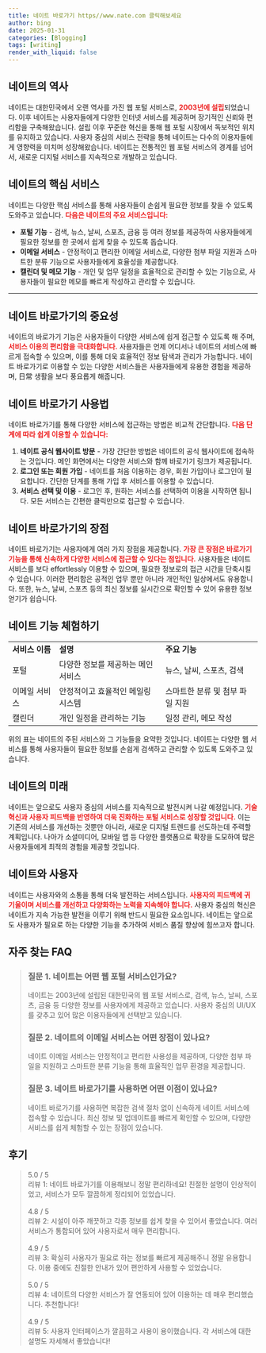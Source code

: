 ```yaml
---
title: 네이트 바로가기 https//www.nate.com 클릭해보세요
author: bing
date: 2025-01-31
categories: [Blogging]
tags: [writing]
render_with_liquid: false
---
```



<h2 id='네이트의 역사'>네이트의 역사</h2>

<p>네이트는 대한민국에서 오랜 역사를 가진 웹 포털 서비스로, <b><span style="color: #ee2323;">2003년에 설립</span></b>되었습니다. 이후 네이트는 사용자들에게 다양한 인터넷 서비스를 제공하며 장기적인 신뢰와 편리함을 구축해왔습니다. 설립 이후 꾸준한 혁신을 통해 웹 포털 시장에서 독보적인 위치를 유지하고 있습니다. 사용자 중심의 서비스 전략을 통해 네이트는 다수의 이용자들에게 영향력을 미치며 성장해왔습니다. 네이트는 전통적인 웹 포털 서비스의 경계를 넘어서, 새로운 디지털 서비스를 지속적으로 개발하고 있습니다.</p>

<h2 id='네이트의 핵심 서비스'>네이트의 핵심 서비스</h2>

<p>네이트는 다양한 핵심 서비스를 통해 사용자들이 손쉽게 필요한 정보를 찾을 수 있도록 도와주고 있습니다. <b><span style="color: #ee2323;">다음은 네이트의 주요 서비스입니다:</span></b></p>

<ul>
    <li><b>포털 기능</b> - 검색, 뉴스, 날씨, 스포츠, 금융 등 여러 정보를 제공하여 사용자들에게 필요한 정보를 한 곳에서 쉽게 찾을 수 있도록 돕습니다.</li>
    <li><b>이메일 서비스</b> - 안정적이고 편리한 이메일 서비스로, 다양한 첨부 파일 지원과 스마트한 분류 기능으로 사용자들에게 효율성을 제공합니다.</li>
    <li><b>캘린더 및 메모 기능</b> - 개인 및 업무 일정을 효율적으로 관리할 수 있는 기능으로, 사용자들이 필요한 메모를 빠르게 작성하고 관리할 수 있습니다.</li>
</ul>

<hr />

<h2 id='네이트 바로가기의 중요성'>네이트 바로가기의 중요성</h2>

<p>네이트의 바로가기 기능은 사용자들이 다양한 서비스에 쉽게 접근할 수 있도록 해 주며, <b><span style="color: #ee2323;">서비스 이용의 편리함을 극대화합니다.</span></b> 사용자들은 언제 어디서나 네이트의 서비스에 빠르게 접속할 수 있으며, 이를 통해 더욱 효율적인 정보 탐색과 관리가 가능합니다. 네이트 바로가기로 이용할 수 있는 다양한 서비스들은 사용자들에게 유용한 경험을 제공하며, 日常 생활을 보다 풍요롭게 해줍니다.</p>

<h2 id='네이트 바로가기 사용법'>네이트 바로가기 사용법</h2>

<p>네이트 바로가기를 통해 다양한 서비스에 접근하는 방법은 비교적 간단합니다. <b><span style="color: #ee2323;">다음 단계에 따라 쉽게 이용할 수 있습니다:</span></b></p>

<ol>
    <li><b>네이트 공식 웹사이트 방문</b> - 가장 간단한 방법은 네이트의 공식 웹사이트에 접속하는 것입니다. 메인 화면에서는 다양한 서비스와 함께 바로가기 링크가 제공됩니다.</li>
    <li><b>로그인 또는 회원 가입</b> - 네이트를 처음 이용하는 경우, 회원 가입이나 로그인이 필요합니다. 간단한 단계를 통해 가입 후 서비스를 이용할 수 있습니다.</li>
    <li><b>서비스 선택 및 이용</b> - 로그인 후, 원하는 서비스를 선택하여 이용을 시작하면 됩니다. 모든 서비스는 간편한 클릭만으로 접근할 수 있습니다.</li>
</ol>

<h2 id='네이트 바로가기의 장점'>네이트 바로가기의 장점</h2>

<p>네이트 바로가기는 사용자에게 여러 가지 장점을 제공합니다. <b><span style="color: #ee2323;">가장 큰 장점은 바로가기 기능을 통해 신속하게 다양한 서비스에 접근할 수 있다는 점입니다.</span></b> 사용자들은 네이트 서비스를 보다 effortlessly 이용할 수 있으며, 필요한 정보로의 접근 시간을 단축시킬 수 있습니다. 이러한 편리함은 공적인 업무 뿐만 아니라 개인적인 일상에서도 유용합니다. 또한, 뉴스, 날씨, 스포츠 등의 최신 정보를 실시간으로 확인할 수 있어 유용한 정보 얻기가 쉽습니다.</p>

<h2 id='네이트 기능 체험하기'>네이트 기능 체험하기</h2>

<table>
    <tr>
        <td><b>서비스 이름</b></td>
        <td><b>설명</b></td>
        <td><b>주요 기능</b></td>
    </tr>
    <tr>
        <td>포털</td>
        <td>다양한 정보를 제공하는 메인 서비스</td>
        <td>뉴스, 날씨, 스포츠, 검색</td>
    </tr>
    <tr>
        <td>이메일 서비스</td>
        <td>안정적이고 효율적인 메일링 시스템</td>
        <td>스마트한 분류 및 첨부 파일 지원</td>
    </tr>
    <tr>
        <td>캘린더</td>
        <td>개인 일정을 관리하는 기능</td>
        <td>일정 관리, 메모 작성</td>
    </tr>
</table>

<p>위의 표는 네이트의 주된 서비스와 그 기능들을 요약한 것입니다. 네이트는 다양한 웹 서비스를 통해 사용자들이 필요한 정보를 손쉽게 검색하고 관리할 수 있도록 도와주고 있습니다. </p>

<h2 id='네이트의 미래'>네이트의 미래</h2>

<p>네이트는 앞으로도 사용자 중심의 서비스를 지속적으로 발전시켜 나갈 예정입니다. <b><span style="color: #ee2323;">기술 혁신과 사용자 피드백을 반영하여 더욱 진화하는 포털 서비스로 성장할 것입니다.</span></b> 이는 기존의 서비스를 개선하는 것뿐만 아니라, 새로운 디지털 트렌드를 선도하는데 주력할 계획입니다. 나아가 소셜미디어, 모바일 앱 등 다양한 플랫폼으로 확장을 도모하여 많은 사용자들에게 최적의 경험을 제공할 것입니다.</p>

<h2 id='네이트와 사용자'>네이트와 사용자</h2>

<p>네이트는 사용자와의 소통을 통해 더욱 발전하는 서비스입니다. <b><span style="color: #ee2323;">사용자의 피드백에 귀 기울이며 서비스를 개선하고 다양화하는 노력을 지속해야 합니다.</span></b> 사용자 중심의 혁신은 네이트가 지속 가능한 발전을 이루기 위해 반드시 필요한 요소입니다. 네이트는 앞으로도 사용자가 필요로 하는 다양한 기능을 추가하여 서비스 품질 향상에 힘쓰고자 합니다.</p>


<h2 id='자주_찾는_FAQ'>자주 찾는 FAQ</h2>
<div itemscope="" itemtype="https://schema.org/FAQPage"> 
<blockquote> 
<div itemscope="" itemprop="mainEntity" itemtype="https://schema.org/Question"> 
<h3 itemprop="name">질문 1. 네이트는 어떤 웹 포털 서비스인가요?</h3> 
<div itemscope="" itemprop="acceptedAnswer" itemtype="https://schema.org/Answer"> 
<span itemprop="text"> 
<p>네이트는 2003년에 설립된 대한민국의 웹 포털 서비스로, 검색, 뉴스, 날씨, 스포츠, 금융 등 다양한 정보를 사용자에게 제공하고 있습니다. 사용자 중심의 UI/UX를 갖추고 있어 많은 이용자들에게 선택받고 있습니다.</p> 
</span> 
</div> 
</div> 

<div itemscope="" itemprop="mainEntity" itemtype="https://schema.org/Question"> 
<h3 itemprop="name">질문 2. 네이트의 이메일 서비스는 어떤 장점이 있나요?</h3> 
<div itemscope="" itemprop="acceptedAnswer" itemtype="https://schema.org/Answer"> 
<span itemprop="text"> 
<p>네이트 이메일 서비스는 안정적이고 편리한 사용성을 제공하며, 다양한 첨부 파일을 지원하고 스마트한 분류 기능을 통해 효율적인 업무 환경을 제공합니다.</p> 
</span> 
</div> 
</div> 

<div itemscope="" itemprop="mainEntity" itemtype="https://schema.org/Question"> 
<h3 itemprop="name">질문 3. 네이트 바로가기를 사용하면 어떤 이점이 있나요?</h3> 
<div itemscope="" itemprop="acceptedAnswer" itemtype="https://schema.org/Answer"> 
<span itemprop="text"> 
<p>네이트 바로가기를 사용하면 복잡한 검색 절차 없이 신속하게 네이트 서비스에 접속할 수 있습니다. 최신 정보 및 업데이트를 빠르게 확인할 수 있으며, 다양한 서비스를 쉽게 체험할 수 있는 장점이 있습니다.</p> 
</span> 
</div> 
</div> 
</blockquote> 
</div>
<h2 id='후기'>후기</h2>
<div itemscope itemtype="https://schema.org/Product">
  <blockquote>
  <div itemprop="review" itemscope itemtype="https://schema.org/Review">
      <div itemprop="reviewRating" itemscope itemtype="https://schema.org/Rating"> <span itemprop="ratingValue">5.0</span> / <span itemprop="bestRating">5</span> </div>
      <span itemprop="reviewBody">리뷰 1: 네이트 바로가기를 이용해보니 정말 편리하네요! 친절한 설명이 인상적이었고, 서비스가 모두 깔끔하게 정리되어 있었습니다.</span>
  </div>
  <br>
  <div itemprop="review" itemscope itemtype="https://schema.org/Review">
      <div itemprop="reviewRating" itemscope itemtype="https://schema.org/Rating"> <span itemprop="ratingValue">4.8</span> / <span itemprop="bestRating">5</span> </div>
      <span itemprop="reviewBody">리뷰 2: 시설이 아주 깨끗하고 각종 정보를 쉽게 찾을 수 있어서 좋았습니다. 여러 서비스가 통합되어 있어 사용자로서 매우 편리합니다.</span>
  </div>
  <br>
  <div itemprop="review" itemscope itemtype="https://schema.org/Review">
      <div itemprop="reviewRating" itemscope itemtype="https://schema.org/Rating"> <span itemprop="ratingValue">4.9</span> / <span itemprop="bestRating">5</span> </div>
      <span itemprop="reviewBody">리뷰 3: 확실히 사용자가 필요로 하는 정보를 빠르게 제공해주니 정말 유용합니다. 이용 중에도 친절한 안내가 있어 편안하게 사용할 수 있었습니다.</span>
  </div>
  <br>
  <div itemprop="review" itemscope itemtype="https://schema.org/Review">
      <div itemprop="reviewRating" itemscope itemtype="https://schema.org/Rating"> <span itemprop="ratingValue">5.0</span> / <span itemprop="bestRating">5</span> </div>
      <span itemprop="reviewBody">리뷰 4: 네이트의 다양한 서비스가 잘 연동되어 있어 이용하는 데 매우 편리했습니다. 추천합니다!</span>
  </div>
  <br>
  <div itemprop="review" itemscope itemtype="https://schema.org/Review">
      <div itemprop="reviewRating" itemscope itemtype="https://schema.org/Rating"> <span itemprop="ratingValue">4.9</span> / <span itemprop="bestRating">5</span> </div>
      <span itemprop="reviewBody">리뷰 5: 사용자 인터페이스가 깔끔하고 사용이 용이했습니다. 각 서비스에 대한 설명도 자세해서 좋았습니다!</span>
  </div>
  </blockquote>
</div>
